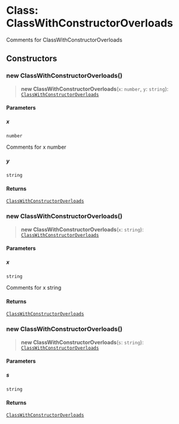 # Class: ClassWithConstructorOverloads

Comments for ClassWithConstructorOverloads

## Constructors

### new ClassWithConstructorOverloads()

> **new ClassWithConstructorOverloads**(`x`: `number`, `y`: `string`): [`ClassWithConstructorOverloads`](ClassWithConstructorOverloads.md)

#### Parameters

##### x

`number`

Comments for x number

##### y

`string`

#### Returns

[`ClassWithConstructorOverloads`](ClassWithConstructorOverloads.md)

### new ClassWithConstructorOverloads()

> **new ClassWithConstructorOverloads**(`x`: `string`): [`ClassWithConstructorOverloads`](ClassWithConstructorOverloads.md)

#### Parameters

##### x

`string`

Comments for x string

#### Returns

[`ClassWithConstructorOverloads`](ClassWithConstructorOverloads.md)

### new ClassWithConstructorOverloads()

> **new ClassWithConstructorOverloads**(`s`: `string`): [`ClassWithConstructorOverloads`](ClassWithConstructorOverloads.md)

#### Parameters

##### s

`string`

#### Returns

[`ClassWithConstructorOverloads`](ClassWithConstructorOverloads.md)
